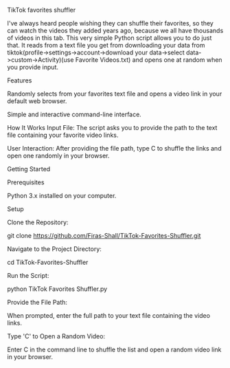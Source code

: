 TikTok favorites shuffler

I've always heard people wishing they can shuffle their favorites, so they can watch the videos they added years ago, because we all have thousands of videos in this tab. This very simple Python script allows you to do just that. It reads from a text file you get from downloading your data from tiktok(profile->settings->account->download your data->select data->custom->Activity)(use Favorite Videos.txt) and opens one at random when you provide input.

Features

Randomly selects from your favorites text file and opens a video link in your default web browser.

Simple and interactive command-line interface.

How It Works
Input File: The script asks you to provide the path to the text file containing your favorite video links. 

User Interaction: After providing the file path, type C to shuffle the links and open one randomly in your browser.

Getting Started

Prerequisites

Python 3.x installed on your computer.

Setup

Clone the Repository:

git clone https://github.com/Firas-Shall/TikTok-Favorites-Shuffler.git

Navigate to the Project Directory:

cd TikTok-Favorites-Shuffler

Run the Script:

python TikTok Favorites Shuffler.py

Provide the File Path:

When prompted, enter the full path to your text file containing the video links.

Type 'C' to Open a Random Video:

Enter C in the command line to shuffle the list and open a random video link in your browser.
